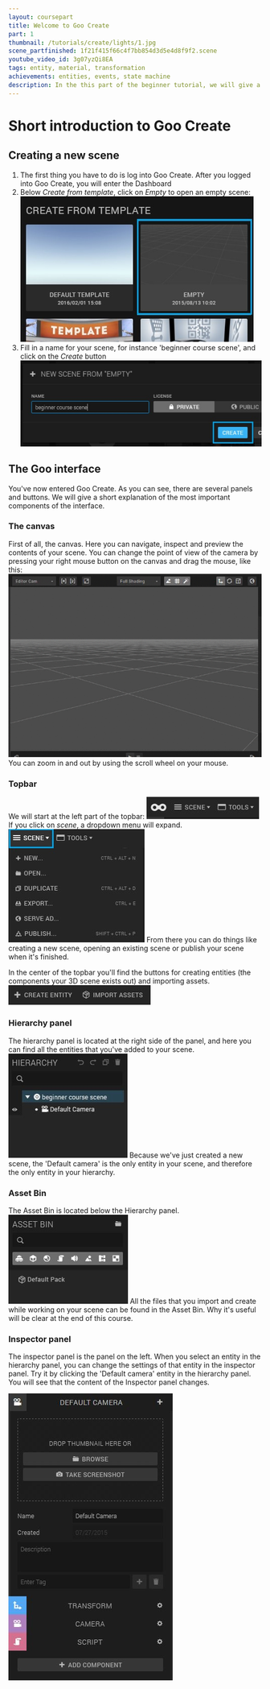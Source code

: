 ```yaml
---
layout: coursepart
title: Welcome to Goo Create
part: 1
thumbnail: /tutorials/create/lights/1.jpg
scene_partfinished: 1f21f415f66c4f7bb854d3d5e4d8f9f2.scene
youtube_video_id: 3g07yzQi8EA
tags: entity, material, transformation
achievements: entities, events, state machine
description: In the this part of the beginner tutorial, we will give a short introduction of the Goo Create interface so you roughly know where to find what. At first, it may be a bit vague, but it will become clear when you've made some progress in this course. In this part, we're also going to make the Moon station.
---
```

# Short introduction to Goo Create

## Creating a new scene

1. The first thing you have to do is log into Goo Create. After you logged into Goo Create, you will enter the Dashboard
2. Below *Create from template*, click on *Empty* to open an empty scene:
![](createemptyscene.jpg)
3. Fill in a name for your scene, for instance 'beginner course scene', and click on the *Create* button
![](namescene.jpg)

## The Goo interface

You've now entered Goo Create. As you can see, there are several panels and buttons. We will give a short explanation of the most important components of the interface.

### The canvas

First of all, the canvas. Here you can navigate, inspect and preview the contents of your scene. You can change the point of view of the camera by pressing your right mouse button on the canvas and drag the mouse, like this:
![](changecamerapov.gif)
You can zoom in and out by using the scroll wheel on your mouse.

### Topbar

We will start at the left part of the topbar:
![](topbar-left.jpg)
If you click on *scene*, a dropdown menu will expand.
![](topbar-left-scene.jpg)
From there you can do things like creating a new scene, opening an existing scene or publish your scene when it's finished.

In the center of the topbar you'll find the buttons for creating entities (the components your 3D scene exists out) and importing assets.
![](center-topbar.jpg)

### Hierarchy panel

The hierarchy panel is located at the right side of the panel, and here you can find all the entities that you've added to your scene.
![](hierarchypanel.jpg)
Because we've just created a new scene, the 'Default camera' is the only entity in your scene, and therefore the only entity in your hierarchy.

### Asset Bin

The Asset Bin is located below the Hierarchy panel.
![](assetbin.jpg)
All the files that you import and create while working on your scene can be found in the Asset Bin. Why it's useful will be clear at the end of this course.

### Inspector panel

The inspector panel is the panel on the left. When you select an entity in the hierarchy panel, you can change the settings of that entity in the inspector panel. Try it by clicking the 'Default camera' entity in the hierarchy panel. You will see that the content of the Inspector panel changes.

![](inspectorpanel.jpg)
